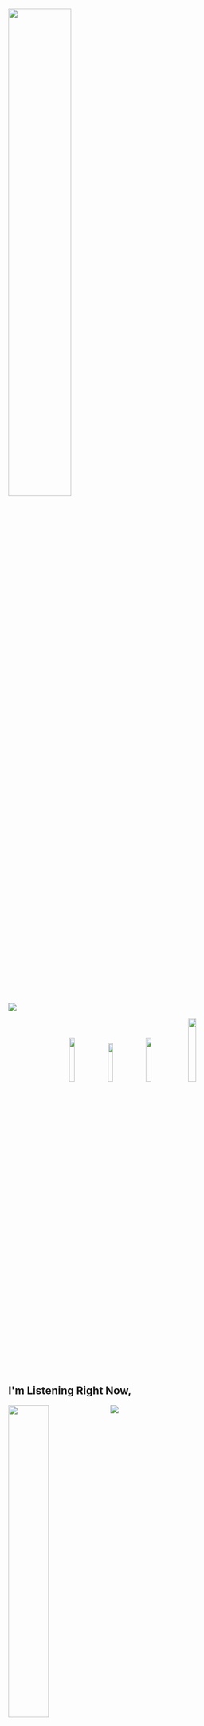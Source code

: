 # <img width="50%" src= "https://readme-typing-svg.demolab.com?font=Fira+Code&pause=1000&color=ff0000&background=FF6AAA00&vCenter=false&multiline=true&width=435&height=30&lines=Hi+there%2C+I'am+Toe">

#

<img width="50%" align="https://media.discordapp.net/attachments/999754003455942727/1208122817963622450/m0NAL1ZAPP.jpg?ex=65e2230d&is=65cfae0d&hm=cf22d4986a8f766b00b6e74f6742b99c04f044c5456385a6f884605eac0d6119">
<div align="left" width="100%">
<img src="https://media.discordapp.net/attachments/999753965472325652/1208121880628830378/mona-lisa-tablosunun-hikayesi-nedir-mona-lisa-16418950_6307_amp.png?ex=65e2222e&is=65cfad2e&hm=1f31dd686de42b9a45141da953e0e624c79dd79d5473f309d2f1988139637d5d&=&format=webp&quality=lossless">
<p align="center">
 <a href="https://discord.com/users/939214875861868654" target"blank_"><img width="15%" src="https://img.shields.io/badge/Discord%20-030303.svg?&style=for-the-badge&logo=discord&logoColor=white"></a>
  <a href="https://github.com/Toeshu" target"blank_"><img width="14%" src="https://img.shields.io/badge/GitHub%20-030303.svg?&style=for-the-badge&logo=github&logoColor=white"></a>
  <a href="https://open.spotify.com/user/agghjvwwdvlvcrwr88f8k7rru?si=190f2dd85b294000" target"blank_"><img width="15%" src="https://img.shields.io/badge/Spotify%20-030303.svg?&style=for-the-badge&logo=spotify&logoColor=white"></a>
 <a href="https://www.instagram.com/berkefiidan/" target"blank_"><img width="18%" src="https://img.shields.io/badge/INSTAGRAM%20-030303.svg?&style=for-the-badge&logo=instagram&logoColor=white"></a><p>

  ## I'm Listening Right Now,

 <img width="40%" align="left" src="https://spotify-github-profile.vercel.app/api/view?uid=wh4d5ljfqzfp4cpt6dci81xj4&cover_image=true&theme=natemoo-re&show_onile=true&background_color=000000&bar_color=ffffff&bar_color_cover=false"/>






![](https://raw.githubusercontent.com/zouariste/corona-runner/gh-pages/assets/corona-runner.gif)

